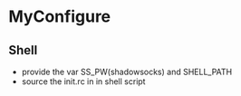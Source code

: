 # MyConfigure
## Shell
* provide the var SS_PW(shadowsocks) and SHELL_PATH
* source the init.rc in in shell script

